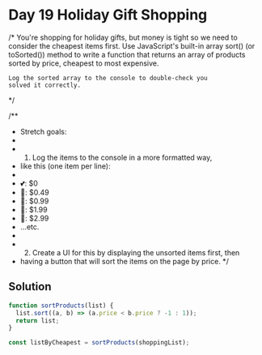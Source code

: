 # Day 19 Holiday Gift Shopping

/\*
You're shopping for holiday gifts, but money is tight
so we need to consider the cheapest items first.
Use JavaScript's built-in array sort() (or toSorted()) method to
write a function that returns an array of products sorted
by price, cheapest to most expensive.

    Log the sorted array to the console to double-check you
    solved it correctly.

\*/

/\*\*

- Stretch goals:
-
- 1.  Log the items to the console in a more formatted way,
- like this (one item per line):
-
- 💕: $0
- 🍬: $0.49
- 🍫: $0.99
- 🍭: $1.99
- 🧁: $2.99
- ...etc.
-
- 2.  Create a UI for this by displaying the unsorted items first, then
- having a button that will sort the items on the page by price.
  \*/

## Solution

```js
function sortProducts(list) {
  list.sort((a, b) => (a.price < b.price ? -1 : 1));
  return list;
}

const listByCheapest = sortProducts(shoppingList);
```
